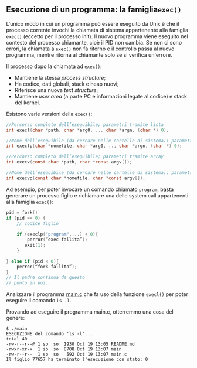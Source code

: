 ## Esecuzione di un programma: la famiglia``exec()``

L'unico modo in cui un programma può essere eseguito da Unix è che il processo corrente invochi la chiamata di sistema appartenente alla famiglia ``exec()`` (eccetto per il processo init). Il nuovo programma viene eseguito nel contesto del processo chiamante, cioè il PID non cambia. Se non ci sono errori, la chiamata a ``exec()`` non fa ritorno e il controllo passa al nuovo programma, mentre ritorna al chiamante solo se si verifica un'errore.

Il processo dopo la chiamata ad ``exec()``:

- Mantiene la stessa *process structure*;
- Ha codice, dati globali, stack e heap nuovi;
- Riferisce una nuova *text structure*;
- Mantiene *user area* (a parte PC e informazioni legate al codice) e stack del kernel.

Esistono varie versioni della ``exec()``:

```c
//Percorso completo dell’eseguibile; parametri tramite lista
int execl(char *path, char *arg0, .., char *argn, (char *) 0);

//Nome dell’eseguibile (da cercare nelle cartelle di sistema); parametri tramite lista
int execlp(char *nomefile, char *arg0, .., char *argn, (char *) 0);

//Percorso completo dell’eseguibile; parametri tramite array
int execv(const char *path, char *const argv[]);

//Nome dell’eseguibile (da cercare nelle cartelle di sistema); parametri tramite array
int execvp(const char *nomefile, char *const argv[]);
```

Ad esempio, per poter invocare un comando chiamato ``program``, basta generare un processo figlio e richiamare una delle system call appartenenti alla famiglia ``exec()``:

```c
pid = fork()
if (pid == 0) {
	// codice figlio
	...
	if (execlp("program",...) < 0){
   		perror(“exec fallita”);
	   exit(1);
	}

} else if (pid < 0){
	perror(“fork fallita”);
}
// Il padre continua da questo 
// punto in poi...
```

Analizzare il programma [main.c](main.c) che fa uso della funzione ``execl()`` per poter eseguire il comando ``ls -l``.

Provando ad eseguire il programma main.c, otterremmo una cosa del genere:

```console
$ ./main
ESECUZIONE del comando 'ls -l'...
total 40
-rw-r--r--@ 1 so  so  1930 Oct 19 13:05 README.md
-rwxr-xr-x  1 so  so  8708 Oct 19 13:07 main
-rw-r--r--  1 so  so   592 Oct 19 13:07 main.c
Il figlio 77657 ha terminato l'esecuzione con stato: 0
```
